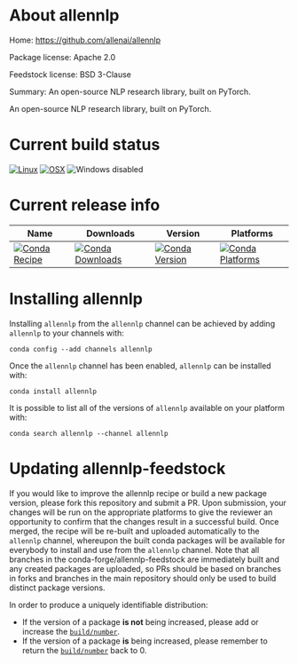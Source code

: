 About allennlp
==============

Home: https://github.com/allenai/allennlp

Package license: Apache 2.0

Feedstock license: BSD 3-Clause

Summary: An open-source NLP research library, built on PyTorch.

An open-source NLP research library, built on PyTorch.

Current build status
====================

[![Linux](https://img.shields.io/circleci/project/github/conda-forge/allennlp-feedstock/master.svg?label=Linux)](https://circleci.com/gh/conda-forge/allennlp-feedstock)
[![OSX](https://img.shields.io/travis/conda-forge/allennlp-feedstock/master.svg?label=macOS)](https://travis-ci.org/conda-forge/allennlp-feedstock)
![Windows disabled](https://img.shields.io/badge/Windows-disabled-lightgrey.svg)

Current release info
====================

| Name | Downloads | Version | Platforms |
| --- | --- | --- | --- |
| [![Conda Recipe](https://img.shields.io/badge/recipe-allennlp-green.svg)](https://anaconda.org/allennlp/allennlp) | [![Conda Downloads](https://img.shields.io/conda/dn/allennlp/allennlp.svg)](https://anaconda.org/allennlp/allennlp) | [![Conda Version](https://img.shields.io/conda/vn/allennlp/allennlp.svg)](https://anaconda.org/allennlp/allennlp) | [![Conda Platforms](https://img.shields.io/conda/pn/allennlp/allennlp.svg)](https://anaconda.org/allennlp/allennlp) |

Installing allennlp
===================

Installing `allennlp` from the `allennlp` channel can be achieved by adding `allennlp` to your channels with:

```
conda config --add channels allennlp
```

Once the `allennlp` channel has been enabled, `allennlp` can be installed with:

```
conda install allennlp
```

It is possible to list all of the versions of `allennlp` available on your platform with:

```
conda search allennlp --channel allennlp
```




Updating allennlp-feedstock
===========================

If you would like to improve the allennlp recipe or build a new
package version, please fork this repository and submit a PR. Upon submission,
your changes will be run on the appropriate platforms to give the reviewer an
opportunity to confirm that the changes result in a successful build. Once
merged, the recipe will be re-built and uploaded automatically to the
`allennlp` channel, whereupon the built conda packages will be available for
everybody to install and use from the `allennlp` channel.
Note that all branches in the conda-forge/allennlp-feedstock are
immediately built and any created packages are uploaded, so PRs should be based
on branches in forks and branches in the main repository should only be used to
build distinct package versions.

In order to produce a uniquely identifiable distribution:
 * If the version of a package **is not** being increased, please add or increase
   the [``build/number``](https://conda.io/docs/user-guide/tasks/build-packages/define-metadata.html#build-number-and-string).
 * If the version of a package **is** being increased, please remember to return
   the [``build/number``](https://conda.io/docs/user-guide/tasks/build-packages/define-metadata.html#build-number-and-string)
   back to 0.
